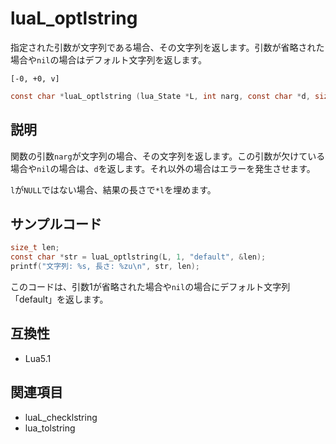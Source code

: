 # luaL_optlstring

指定された引数が文字列である場合、その文字列を返します。引数が省略された場合や`nil`の場合はデフォルト文字列を返します。

`[-0, +0, v]`

```c
const char *luaL_optlstring (lua_State *L, int narg, const char *d, size_t *l);
```

## 説明

関数の引数`narg`が文字列の場合、その文字列を返します。この引数が欠けている場合や`nil`の場合は、`d`を返します。それ以外の場合はエラーを発生させます。

`l`が`NULL`ではない場合、結果の長さで`*l`を埋めます。

## サンプルコード

```c
size_t len;
const char *str = luaL_optlstring(L, 1, "default", &len);
printf("文字列: %s, 長さ: %zu\n", str, len);
```

このコードは、引数1が省略された場合や`nil`の場合にデフォルト文字列「default」を返します。

## 互換性

- Lua5.1

## 関連項目

- luaL_checklstring
- lua_tolstring